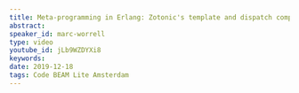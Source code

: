 ```yaml
---
title: Meta-programming in Erlang: Zotonic's template and dispatch compilers
abstract: 
speaker_id: marc-worrell
type: video
youtube_id: jLb9WZDYXi8
keywords: 
date: 2019-12-18
tags: Code BEAM Lite Amsterdam
---
```


